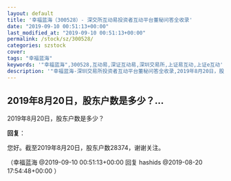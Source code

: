 ```yaml
---
layout: default
title: '幸福蓝海（300528）- 深交所互动易投资者互动平台董秘问答全收录'
date: "2019-09-10 00:51:13+00:00"
last_modified_at: "2019-09-10 00:51:13+00:00"
permalink: /stock/sz/300528/
categories: szstock
cover: 
tags: "幸福蓝海"
keywords: '"幸福蓝海",300528,互动易,深证互动易,深圳交易所,上证易互动,上证e互动'
description: '"幸福蓝海-深圳交易所投资者互动平台董秘问答全收录,2019年8月20日，股东户数是多少？"'
---
```


## 2019年8月20日，股东户数是多少？...

2019年8月20日，股东户数是多少？

**回复**：

您好。截至2019年8月20日，股东户数28374，谢谢关注。 

（幸福蓝海  @2019-09-10 00:51:13+00:00 回复 hashids  @2019-08-20 17:54:48+00:00 ）

